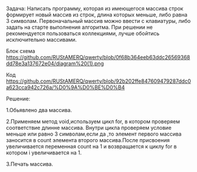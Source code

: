 Задача: Написать программу, которая из имеющегося массива строк формирует новый массив из строк, длина которых меньше, либо равна 3 символам. Первоначальный массив можно ввести с клавиатуры, либо задать на старте выполнения алгоритма. При решении не рекомендуется пользоваться коллекциями, лучше обойтись исключительно массивами.

Блок схема  https://github.com/RUStAMERQ/qwerty/blob/0f68b364eeb63ddc26569368dd78e3a137672e04/diagram%20(1).png

Код  https://github.com/RUStAMERQ/qwerty/blob/92b202ffe847609479287ddc0a623cca942c726a/%D0%9A%D0%BE%D0%B4

Решение:

1.Обьявлено два массива.

2.Применяем метод void,используем цикл for, в котором проверяем соответствие длинне массива.
Внутри цикла проверяем условие меньше или равно 3 символам,если да ,то элемент первого массива заносится в count элемента второго массива.После присвоения увеличивается переменная count на 1 и возвращается к циклу for в котором i увеличивается на 1.

3.Печать массива.
